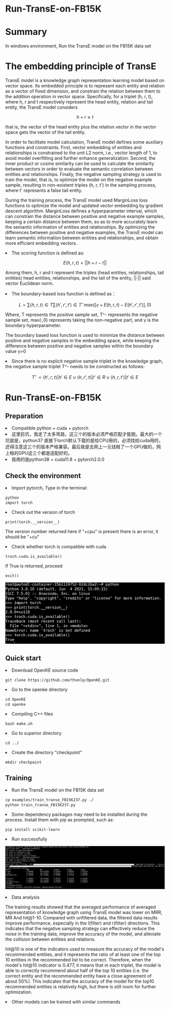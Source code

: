 # Run-TransE-on-FB15K

<h1>Summary</h1>
In windows environment, Run the TransE model on the FB15K data set

<h1>The embedding principle of TransE</h1>
<p>TransE model is a knowledge graph representation learning model based on vector space. Its embedded principle is to represent each entity and relation as a vector of fixed dimension, and constrain the relation between them to the addition operation in vector space. Specifically, for a triplet (h, r, t), where h, r and t respectively represent the head entity, relation and tail entity, the TransE model considers

  
```math
h+r≈t
```
that is, the vector of the head entity plus the relation vector in the vector space gets the vector of the tail entity.</p>

<p>In order to facilitate model calculation, TransE model defines some auxiliary functions and constraints. First, vector embedding of entities and relationships is constrained to the unit L2 norm, i.e., vector length of 1, to avoid model overfitting and further enhance generalization. Second, the inner product or cosine similarity can be used to calculate the similarity between vectors in order to evaluate the semantic correlation between entities and relationships. Finally, the negative sampling strategy is used to train the model, that is, to optimize the model on the negative example sample, resulting in non-existent triples (h, r, t') in the sampling process, where t' represents a false tail entity.</p>

<p>During the training process, the TransE model used MarginLoss loss functions to optimize the model and updated vector embedding by gradient descent algorithm. MarginLoss defines a hyperparameter interval, which can constrain the distance between positive and negative example samples, keeping a certain distance between them, so as to more accurately learn the semantic information of entities and relationships. By optimizing the differences between positive and negative examples, the TransE model can learn semantic information between entities and relationships, and obtain more efficient embedding vectors.</p>

<li>The scoring function is defined as:</li>

```math
E(h,r,t) = ||h+r-t||
```
<p>Among them, h, r and t represent the triples (head entities, relationships, tail entities) head entities, relationships, and the tail of the entity, ||·|| said vector Euclidean norm.</p>

<li>The boundary-based loss function is defined as：</li>

```math
L = ∑ ⟨h,r,t⟩∈T ∑ ⟨h',r',t'⟩∈T^- max([γ+E(h,r,t)-E(h',r',t')],0)
```
<p>Where, T represents the positive sample set, T^- represents the negative sample set, max(·,0) represents taking the non-negative part, and γ is the boundary hyperparameter.</p>

<p>The boundary based loss function is used to minimize the distance between positive and negative samples in the embedding space, while keeping the difference between positive and negative samples within the boundary value γ>0</p>

<li>Since there is no explicit negative sample triplet in the knowledge graph, the negative sample triplet T^- needs to be constructed as follows:</li>

```math
T^- = {⟨h',r,t⟩|h'∈E} ∪ {⟨h,r',t⟩|r'∈R} ∪ {⟨h,r,t'⟩|t'∈E}
```

<h1>Run-TransE-on-FB15K</h1>

<h2>Preparation</h2>
<li>Compatible python + cuda + pytorch</li>
<li>这里巨坑，我走了太多弯路，这三个的版本必须严格匹配才能跑。最大的一个坑就是，python37 直接下torch默认下载的是给CPU用的，必须找给cuda用的，还得注意这三个的版本严格兼容。最后我是去网上一元钱租了一个GPU做的，网上租的GPU这三个都是适配好的。</li>
<li>我用的是python38 + cuda11.8 + pytorch2.0.0</li>

<h2>Check the environment</h2>

<li>Import pytorch, Type in the terminal:</li>

```
python
import torch
```
<li>Check out the version of torch</li>

```
print(torch.__version__)
```
<p>The version number returned here if "+cpu" is present there is an error, it should be "+cu"</p>
<li>Check whether torch is compatible with cuda</li>

```
troch.cuda.is_available()
```
<p>If True is returned, proceed</p>

```
exit()
```

![image](https://github.com/Cheng-Xiao-Ai/Run-TransE-on-FB15K/blob/main/img/b4e96cafefae589fa55bb87b77a5204.png)
<h2>Quick start</h2>

<li>Download OpenKE source code</li>

```
git clone https://github.com/thunlp/OpenKE.git
```
<li>Go to the openke directory</li>

```
cd OpenKE
cd openke
```
<li>Compiling C++ files</li>

```
bash make.sh
```
<li>Go to superior directory</li>

```
cd ../
```
<li>Create the directory "checkpoint"</li>

```
mkdir checkpoint
```
<h2>Training</h2>
<li>Run the TransE model on the FB15K data set</li>

```
cp examples/train_transe_FB15K237.py ./
python train_transe_FB15K237.py
```
<li>Some dependency packages may need to be installed during the process. Install them with pip as prompted, such as:</li>

```
pip install scikit-learn
```
<li>Run successfully</li>

![image](https://github.com/Cheng-Xiao-Ai/Run-TransE-on-FB15K/blob/main/img/1e3de61134107422a870f24efd2047a.png)
<li>Data analysis</li>
<p>The training results showed that the averaged performance of averaged representation of knowledge graph using TransE model was lower on MRR, MR And hit@1-10. Compared with unfiltered data, the filtered data results improve performance, especially in the l(filter) and r(filter) directions. This indicates that the negative sampling strategy can effectively reduce the noise in the training data, improve the accuracy of the model, and alleviate the collision between entities and relations.</p>

<p>hit@10 is one of the indicators used to measure the accuracy of the model's recommended entities, and it represents the ratio of at least one of the top 10 entities in the recommended list to be correct. Therefore, when the model's hit@10 indicator is 0.477, it means that in each triplet, the model is able to correctly recommend about half of the top 10 entities (i.e. the correct entity and the recommended entity have a close agreement of about 50%). This indicates that the accuracy of the model for the top10 recommended entities is relatively high, but there is still room for further optimization.</p>

<li>Other models can be trained with similar commands</li>

